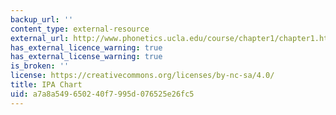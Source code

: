 ```yaml
---
backup_url: ''
content_type: external-resource
external_url: http://www.phonetics.ucla.edu/course/chapter1/chapter1.html
has_external_licence_warning: true
has_external_license_warning: true
is_broken: ''
license: https://creativecommons.org/licenses/by-nc-sa/4.0/
title: IPA Chart
uid: a7a8a549-6502-40f7-995d-076525e26fc5
---
```

